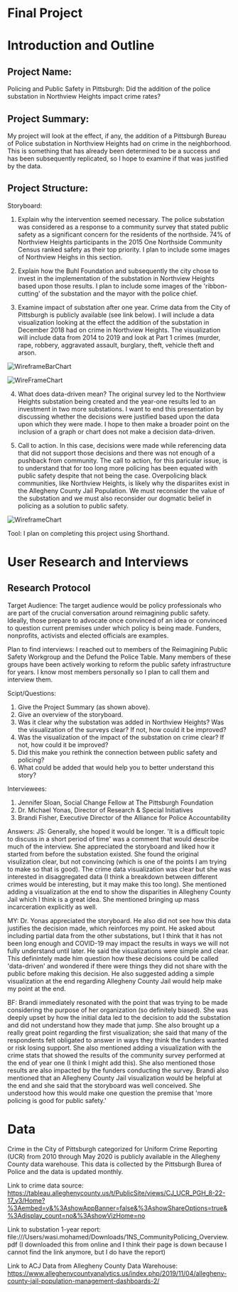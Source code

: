 # Final Project

# Introduction and Outline

## Project Name: 
Policing and Public Safety in Pittsburgh: Did the addition of the police substation in Northview Heights impact crime rates?

## Project Summary: 
My project will look at the effect, if any, the addition of a Pittsburgh Bureau of Police substation in Northview Heights had on crime in the neighborhood. This is something that has already been determined to be a success and has been subsequently replicated, so I hope to examine if that was justified by the data. 

## Project Structure: 

Storyboard:
1. Explain why the intervention seemed necessary. The police substation was considered as a response to a community survey that stated public safety as a significant concern for the residents of the northside. 74% of Northview Heights participants in the 2015 One Northside Community Census ranked safety as their top priority. I plan to include some images of Northview Heighs in this section. 

2. Explain how the Buhl Foundation and subsequently the city chose to invest in the implementation of the substation in Northview Heights based upon those results. I plan to include some images of the 'ribbon-cutting' of the substation and the mayor with the police chief. 

3. Examine impact of substation after one year. Crime data from the City of Pittsburgh is publicly available (see link below). I will include a data visualization looking at the effect the addition of the substation in December 2018 had on crime in Northview Heights. The visualization will include data from 2014 to 2019 and look at Part 1 crimes (murder, rape, robbery, aggravated assault, burglary, theft, vehicle theft and arson.

![WireframeBarChart](https://user-images.githubusercontent.com/68036976/88978647-1bb11300-d28e-11ea-9104-0f19a24f5409.jpg)

![WireFrameChart](https://user-images.githubusercontent.com/68036976/88978721-3be0d200-d28e-11ea-8197-07f5a0c21dfc.jpg)

4. What does data-driven mean? The original survey led to the Northview Heights substation being created and the year-one results led to an investment in two more substations. I want to end this presentation by discussing whether the decisions were justified based upon the data upon which they were made. I hope to then make a broader point on the inclusion of a graph or chart does not make a decision data-driven.

5. Call to action. In this case, decisions were made while referencing data that did not support those decisions and there was not enough of a pushback from community. The call to action, for this paricular issue, is to understand that for too long more policing has been equated with public safety despite that not being the case. Overpolicing black communities, like Northview Heights, is likely why the dispariites exist in the Allegheny County Jail Population. We must reconsider the value of the substation and we must also reconsider our dogmatic belief in policing as a solution to public safety. 

![WireframeChart](https://user-images.githubusercontent.com/68036976/88981964-2622db00-d295-11ea-82f4-ae75921b17ba.jpg)

Tool: I plan on completing this project using Shorthand. 


# User Research and Interviews

## Research Protocol
Target Audience: 
The target audience would be policy professionals who are part of the crucial conversation around reimagining public safety. Ideally, those prepare to advocate once convinced of an idea or convinced to question current premises under which policy is being made. Funders, nonprofits, activists and elected officials are examples. 

Plan to find interviews: 
I reached out to members of the Reimagining Public Safety Workgroup and the Defund the Police Table. Many members of these groups have been actively working to reform the public safety infrastructure for years. I know most members personally so I plan to call them and interview them. 

Scipt/Questions:
1. Give the Project Summary (as shown above).
2. Give an overview of the storyboard. 
3. Was it clear why the substation was added in Northview Heights? Was the visualization of the surveys clear? If not, how could it be improved? 
4. Was the visualization of the impact of the substation on crime clear? If not, how could it be improved? 
5. Did this make you rethink the connection between public safety and policing? 
6. What could be added that would help you to better understand this story? 

Interviewees: 
1. Jennifer Sloan, Social Change Fellow at The Pittsburgh Foundation
2. Dr. Michael Yonas, Director of Research & Special Initiatives
3. Brandi Fisher, Executive Director of the Alliance for Police Accountability 

Answers:
JS: Generally, she hoped it would be longer. 'It is a difficult topic to discuss in a short period of time' was a comment that would describe much of the interview. She appreciated the storyboard and liked how it started from before the substation existed. She found the original visulization clear, but not convincing (which is one of the points I am trying to make so that is good). The crime data visualization was clear but she was interested in disaggregated data (I think a breakdown between different crimes would be interesting, but it may make this too long). She mentioned adding a visualization at the end to show the disparities in Allegheny County Jail which I think is a great idea. She mentioned bringing up mass incarceration explicitly as well. 

MY: Dr. Yonas appreciated the storyboard. He also did not see how this data justifies the decision made, which reinforces my point. He asked about including partial data from the other substations, but I think that it has not been long enough and COVID-19 may impact the results in ways we will not fully understand until later. He said the visualizations were simple and clear. This definintely made him question how these decisions could be called 'data-driven' and wondered if there were things they did not share with the public before making this decision. He also suggested adding a simple visualization at the end regarding Allegheny County Jail would help make my point at the end. 

BF: Brandi immediately resonated with the point that was trying to be made considering the purpose of her organization (so definitely biased). She was deeply upset by how the initial data led to the decision to add the substation and did not understand how they made that jump. She also brought up a really great point regarding the first visualization; she said that many of the respondents felt obligated to answer in ways they think the funders wanted or risk losing support. She also mentioned adding a visualization with the crime stats that showed the results of the community survey performed at the end of year one (I think I might add this). She also mentioned those results are also impacted by the funders conducting the survey. Brandi also mentioned that an Allegheny County Jail visualization would be helpful at the end and she said that the storyboard was well conceived. She understood how this would make one question the premise that 'more policing is good for public safety.'

# Data
Crime in the City of Pittsburgh categorized for Uniform Crime Reporting (UCR) from 2010 through May 2020 is publicly available in the Allegheny County data warehouse. This data is collected by the Pittsburgh Burea of Police and the data is updated monthly. 

Link to crime data source: https://tableau.alleghenycounty.us/t/PublicSite/views/CJ_UCR_PGH_8-22-17_v3/Home?%3Aembed=y&%3AshowAppBanner=false&%3AshowShareOptions=true&%3Adisplay_count=no&%3AshowVizHome=no

Link to substation 1-year report: file:///Users/wasi.mohamed/Downloads/1NS_CommunityPolicing_Overview.pdf (I downloaded this from online and I think their page is down because I cannot find the link anymore, but I do have the report)

Link to ACJ Data from Allegheny County Data Warehouse: https://www.alleghenycountyanalytics.us/index.php/2019/11/04/allegheny-county-jail-population-management-dashboards-2/


